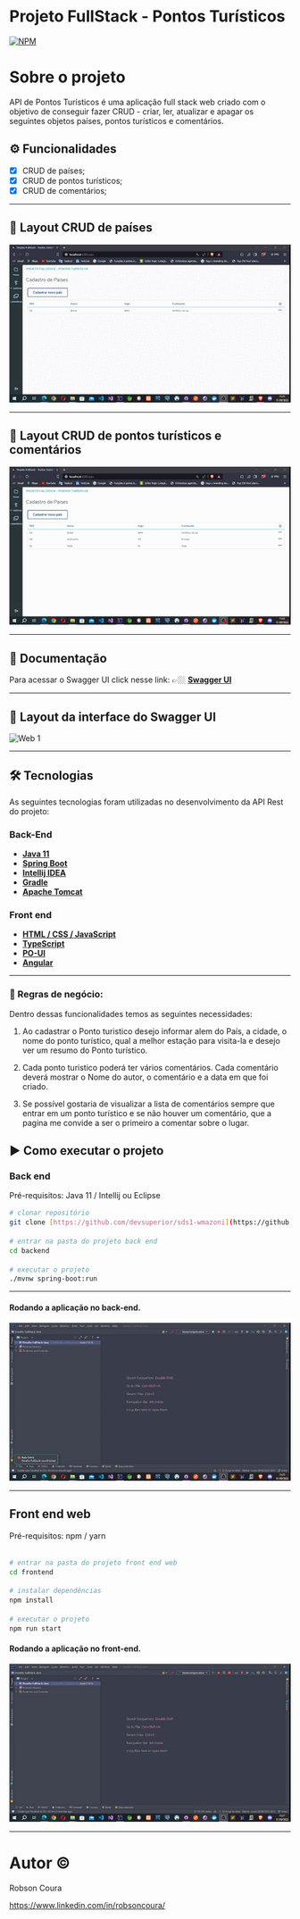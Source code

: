 # Projeto FullStack - Pontos Turísticos
[![NPM](https://img.shields.io/npm/l/react)](https://github.com/RobsonCoura/Desafio-FullStack-Java/blob/main/LICENSE) 

# Sobre o projeto

API de Pontos Turísticos é uma aplicação full stack web criado com o objetivo de conseguir fazer CRUD - criar, ler, atualizar e apagar os seguintes objetos países, pontos turísticos e comentários.

## ⚙️ Funcionalidades

- [x] CRUD de países;
- [x] CRUD de pontos turísticos;
- [x] CRUD de comentários;

---

## 🎨 Layout CRUD de países

![Web 1](https://github.com/RobsonCoura/Desafio-FullStack-Java/blob/main/media/Teste-API-CRUD-Pais.gif)

---

## 🎨 Layout CRUD de pontos turísticos e comentários

![Web 1](https://github.com/RobsonCoura/Desafio-FullStack-Java/blob/main/media/Teste-API-CRUD-Ponto-Turistico-Comentarios.gif)

---

## 📄 Documentação

Para acessar o Swagger UI click nesse link: 👉🏼 **[Swagger UI](http://localhost:8080/swagger-ui/index.html)**

---

## 🎨 Layout da interface do Swagger UI

![Web 1](https://github.com/RobsonCoura/Desafio-FullStack-Java/blob/main/media/Interface-swagger-teste-documentacao.gif)

---

## 🛠 Tecnologias

As seguintes tecnologias foram utilizadas no desenvolvimento da API Rest do projeto:

### Back-End
- **[Java 11](https://www.oracle.com/java)**
- **[Spring Boot](https://spring.io/projects/spring-boot)**
- **[Intellij IDEA](https://www.jetbrains.com/idea/)**
- **[Gradle](https://gradle.org/install/)**
- **[Apache Tomcat](https://tomcat.apache.org/)**

### Front end
- **[HTML / CSS / JavaScript](https://www.w3schools.com/w3css/w3css_downloads.asp)**
- **[TypeScript](https://www.typescriptlang.org/download)**
- **[PO-UI](https://po-ui.io/)**
- **[Angular](https://angular.io/)**

---

### 🎯 Regras de negócio:

Dentro dessas funcionalidades temos as seguintes necessidades:

1. Ao cadastrar o Ponto turistico desejo informar alem do País, a cidade, o nome do ponto turístico, qual a melhor estação para visita-la e desejo ver um resumo do Ponto turístico.

2. Cada ponto turistico poderá ter vários comentários. Cada comentário deverá mostrar o Nome do autor, o comentário e a data em que foi criado.

3. Se possível gostaria de visualizar a lista de comentários sempre que entrar em um ponto turístico e se não houver um comentário, que a pagina me convide a ser o primeiro a comentar sobre o lugar.

## ▶ Como executar o projeto

### Back end
Pré-requisitos: Java 11 / Intellij ou Eclipse

```bash
# clonar repositório
git clone [https://github.com/devsuperior/sds1-wmazoni](https://github.com/RobsonCoura/Desafio-FullStack-Java.git)

# entrar na pasta do projeto back end
cd backend

# executar o projeto
./mvnw spring-boot:run
```
---
#### Rodando a aplicação no back-end.
![Web 1](https://github.com/RobsonCoura/Desafio-FullStack-Java/blob/main/media/Rodando-aplicacao-no-back-end.gif)

---

## Front end web
Pré-requisitos: npm / yarn

```bash

# entrar na pasta do projeto front end web
cd frontend

# instalar dependências
npm install

# executar o projeto
npm run start
```

#### Rodando a aplicação no front-end.
![Web 1](https://github.com/RobsonCoura/Desafio-FullStack-Java/blob/main/media/Rodando-aplicacao-no-front-end.gif)

---
# Autor ©

Robson Coura

https://www.linkedin.com/in/robsoncoura/
